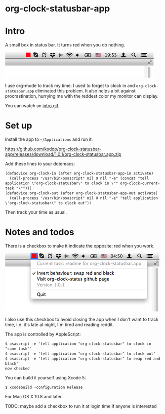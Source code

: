 org-clock-statusbar-app
======

# Intro

A small box in status bar. It turns red when you do nothing.

![](img/intro.png?raw=true)

I use org-mode to track my time. I used to forget to clock in and `org-clock-statusbar.app` eliminated this problem. It also helps a bit against procrastination, hurrying me with the reddest color my monitor can display.

You can watch an [intro gif](img/intro.gif?raw=true).


# Set up

Install the app to `~/Applications` and run it.

https://github.com/koddo/org-clock-statusbar-app/releases/download/1.0.1/org-clock-statusbar.app.zip

Add these lines to your dotemacs:

```emacs-lisp
(defadvice org-clock-in (after org-clock-statusbar-app-in activate)
  (call-process "/usr/bin/osascript" nil 0 nil "-e" (concat "tell application \"org-clock-statusbar\" to clock in \"" org-clock-current-task "\"")))
(defadvice org-clock-out (after org-clock-statusbar-app-out activate)
  (call-process "/usr/bin/osascript" nil 0 nil "-e" "tell application \"org-clock-statusbar\" to clock out"))
```

Then track your time as usual.


# Notes and todos

There is a checkbox to make it indicate the opposite: red when you work.

![](img/swap_red_and_black.png?raw=true)

I also use this checkbox to avoid closing the app when I don't want to track time, i.e. it's late at night, I'm tired and reading reddit.

The app is controlled by AppleScript:

```
$ osascript -e 'tell application "org-clock-statusbar" to clock in "some task"'
$ osascript -e 'tell application "org-clock-statusbar" to clock out'
$ osascript -e 'tell application "org-clock-statusbar" to swap red and black'
now checked
```

You can build it yourself using Xcode 5:

```
$ xcodebuild -configuration Release
```

For Mac OS X 10.8 and later.

TODO: maybe add a checkbox to run it at login time if anyone is interested



